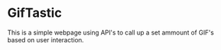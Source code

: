 # GifTastic

This is a simple webpage using API's to call up a set ammount of GIF's based on user interaction.